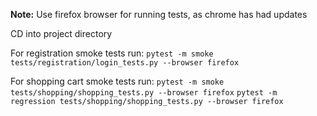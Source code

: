 **Note:** Use firefox browser for running tests, as chrome has had updates

CD into project directory

For registration smoke tests run:
`pytest -m smoke tests/registration/login_tests.py --browser firefox`

For shopping cart smoke tests run:
`pytest -m smoke tests/shopping/shopping_tests.py --browser firefox`
`pytest -m regression tests/shopping/shopping_tests.py --browser firefox`

